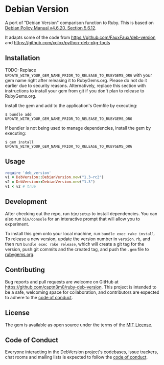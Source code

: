 # Debian Version

A port of "Debian Version" comparison function to Ruby. This is based on 
[Debian Policy Manual v4.6.20, Section 5.6.12](https://www.debian.org/doc/debian-policy/ch-controlfields.html#version).

It adapts some of the code from https://github.com/FauxFaux/deb-version and https://github.com/xolox/python-deb-pkg-tools

## Installation

TODO: Replace `UPDATE_WITH_YOUR_GEM_NAME_PRIOR_TO_RELEASE_TO_RUBYGEMS_ORG` with your gem name right after releasing it to RubyGems.org. Please do not do it earlier due to security reasons. Alternatively, replace this section with instructions to install your gem from git if you don't plan to release to RubyGems.org.

Install the gem and add to the application's Gemfile by executing:

    $ bundle add UPDATE_WITH_YOUR_GEM_NAME_PRIOR_TO_RELEASE_TO_RUBYGEMS_ORG

If bundler is not being used to manage dependencies, install the gem by executing:

    $ gem install UPDATE_WITH_YOUR_GEM_NAME_PRIOR_TO_RELEASE_TO_RUBYGEMS_ORG

## Usage

```ruby
require 'deb_version'
v1 = DebVersion::DebianVersion.new("1.3~rc2")
v2 = DebVersion::DebianVersion.new("1.3")
v1 < v2 # true
```

## Development

After checking out the repo, run `bin/setup` to install dependencies. You can also run `bin/console` for an interactive prompt that will allow you to experiment.

To install this gem onto your local machine, run `bundle exec rake install`. To release a new version, update the version number in `version.rb`, and then run `bundle exec rake release`, which will create a git tag for the version, push git commits and the created tag, and push the `.gem` file to [rubygems.org](https://rubygems.org).

## Contributing

Bug reports and pull requests are welcome on GitHub at https://github.com/captn3m0/ruby-deb-version. This project is intended to be a safe, welcoming space for collaboration, and contributors are expected to adhere to the [code of conduct](https://github.com/captn3m0/ruby-deb-version/blob/main/CODE_OF_CONDUCT.md).

## License

The gem is available as open source under the terms of the [MIT License](https://opensource.org/licenses/MIT).

## Code of Conduct

Everyone interacting in the DebVersion project's codebases, issue trackers, chat rooms and mailing lists is expected to follow the [code of conduct](https://github.com/captn3m0/ruby-deb-version/blob/main/CODE_OF_CONDUCT.md).
